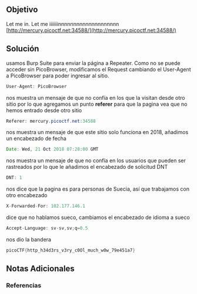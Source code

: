 ## Objetivo 

Let me in. Let me iiiiiiinnnnnnnnnnnnnnnnnnnn [http://mercury.picoctf.net:34588/](http://mercury.picoctf.net:34588/)

## Solución  

usamos Burp Suite para enviar la página a Repeater. Como no se puede acceder sin PicoBrowser, modificamos el Request cambiando el User-Agent a PicoBrowser para poder ingresar al sitio.
```java 
User-Agent: PicoBrowser

```
nos muestra un mensaje de que no confía en los que la visitan desde otro sitio por lo que agregamos un punto **referer** para que la pagina vea que no hemos entrado desde otro sitio

```java 
Referer: mercury.picoctf.net:34588
```
nos muestra un mensaje de que este sitio solo funciona en 2018, añadimos un encabezado de fecha

```java
Date: Wed, 21 Oct 2018 07:28:00 GMT
```

nos muestra un mensaje de que no confía en los usuarios que pueden ser rastreados por lo que le añadimos el encabezado de solicitud DNT

```java
DNT: 1
```
nos dice que la pagina es para personas de Suecia, así que trabajamos con otro encabezado

```java
X-Forwarded-For: 102.177.146.1
```

dice que no hablamos sueco, cambiamos el encabezado de idioma a sueco

```java 
Accept-Language: sv-sv,sv;q=0.5
```

nos dio la bandera
```java
picoCTF{http_h34d3rs_v3ry_c0Ol_much_w0w_79e451a7}
```
## Notas Adicionales 

### Referencias
